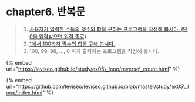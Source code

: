 # chapter6. 반복문

> 1. [사용자가 입력한 수들의 갯수와 합을 구하는 프로그램을 작성해 봅시다. \(단 0을 입력받으면 입력 종료\)](../../freeform-project/freeform-project/undefined-1.md)
> 2. [1에서 100까지 짝수의 합을 구해 봅시다.](../../freeform-project/freeform-project/a-b.md)
> 3. 100, 99, 98, ..., 0 까지 출력하는 프로그램을 작성해 봅시다.

{% embed url="https://leviseo.github.io/study/ex05\_loop/reverse\_count.html" %}

{% embed url="https://github.com/leviseo/leviseo.github.io/blob/master/study/ex05\_loop/index.html" %}



